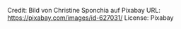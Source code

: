Credit: Bild von Christine Sponchia auf Pixabay
URL: https://pixabay.com/images/id-627031/
License: Pixabay
